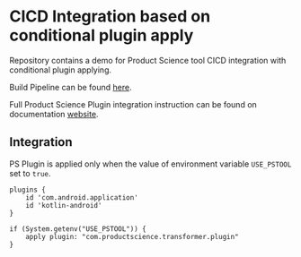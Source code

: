 # CICD Integration based on conditional plugin apply

Repository contains a demo for Product Science tool CICD integration with conditional plugin applying.

Build Pipeline can be found [here](../../.github/workflows/cicd-condition.yml).

Full Product Science Plugin integration instruction can be found on documentation [website](https://product-science.github.io/android/gradle/).

## Integration 

PS Plugin is applied only when the value of environment variable `USE_PSTOOL` set to `true`.

```title="app/build.gradle"
plugins {
    id 'com.android.application'
    id 'kotlin-android'
}

if (System.getenv("USE_PSTOOL")) {
    apply plugin: "com.productscience.transformer.plugin" 
}
```


